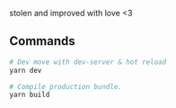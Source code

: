 stolen and improved with love <3

## Commands

```bash
# Dev move with dev-server & hot reload 
yarn dev

# Compile production bundle.
yarn build
```

